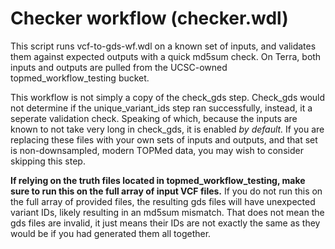 # Checker workflow (checker.wdl)
This script runs vcf-to-gds-wf.wdl on a known set of inputs, and validates them against expected outputs with a quick md5sum check. On Terra, both inputs and outputs are pulled from the UCSC-owned topmed_workflow_testing bucket.

This workflow is not simply a copy of the check_gds step. Check_gds would not determine if the unique_variant_ids step ran successfully, instead, it a seperate validation check. Speaking of which, because the inputs are known to not take very long in check_gds, it is enabled *by default.* If you are replacing these files with your own sets of inputs and outputs, and that set is non-downsampled, modern TOPMed data, you may wish to consider skipping this step.

**If relying on the truth files located in topmed_workflow_testing, make sure to run this on the full array of input VCF files.** If you do not run this on the full array of provided files, the resulting gds files will have unexpected variant IDs, likely resulting in an md5sum mismatch. That does not mean the gds files are invalid, it just means their IDs are not exactly the same as they would be if you had generated them all together.